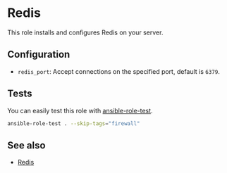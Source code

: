 Redis
======

This role installs and configures Redis on your server.

Configuration
--------------

* `redis_port`: Accept connections on the specified port, default is `6379`.

Tests
-----

You can easily test this role with [ansible-role-test](https://github.com/AerisCloud/ansible-role-test).

```bash
ansible-role-test . --skip-tags="firewall"
```

See also
---------

* [Redis](http://redis.io/)
